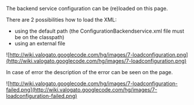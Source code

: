 The backend service configuration can be (re)loaded on this page.

There are 2 possibilities how to load the XML:
  * using the default path (the ConfigurationBackendservice.xml file must be on the classpath)
  * using an external file

![http://wiki.valogato.googlecode.com/hg/images/7-loadconfiguration.png](http://wiki.valogato.googlecode.com/hg/images/7-loadconfiguration.png)

In case of error the description of the error can be seen on the page.

![http://wiki.valogato.googlecode.com/hg/images/7-loadconfiguration-failed.png](http://wiki.valogato.googlecode.com/hg/images/7-loadconfiguration-failed.png)